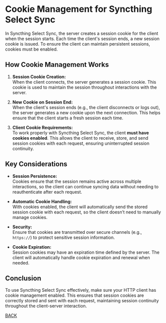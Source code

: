 # **Cookie Management for Syncthing Select Sync**

In Syncthing Select Sync, the server creates a session cookie for the client when the session starts. Each time the client's session ends, a new session cookie is issued. To ensure the client can maintain persistent sessions, cookies must be enabled.

## **How Cookie Management Works**

1. **Session Cookie Creation:**  
   When the client connects, the server generates a session cookie. This cookie is used to maintain the session throughout interactions with the server.

2. **New Cookie on Session End:**  
   When the client's session ends (e.g., the client disconnects or logs out), the server generates a new cookie upon the next connection. This helps ensure that the client starts a fresh session each time.

3. **Client Cookie Requirements:**  
   To work properly with Syncthing Select Sync, the client **must have cookies enabled**. This allows the client to receive, store, and send session cookies with each request, ensuring uninterrupted session continuity.

## **Key Considerations**

- **Session Persistence:**  
   Cookies ensure that the session remains active across multiple interactions, so the client can continue syncing data without needing to reauthenticate after each request.

- **Automatic Cookie Handling:**  
   With cookies enabled, the client will automatically send the stored session cookie with each request, so the client doesn’t need to manually manage cookies.

- **Security:**  
   Ensure that cookies are transmitted over secure channels (e.g., `https://`) to protect sensitive session information.

- **Cookie Expiration:**  
   Session cookies may have an expiration time defined by the server. The client will automatically handle cookie expiration and renewal when needed.

## **Conclusion**

To use Syncthing Select Sync effectively, make sure your HTTP client has cookie management enabled. This ensures that session cookies are correctly stored and sent with each request, maintaining session continuity throughout the client-server interaction.

[BACK](main-docs.md)

